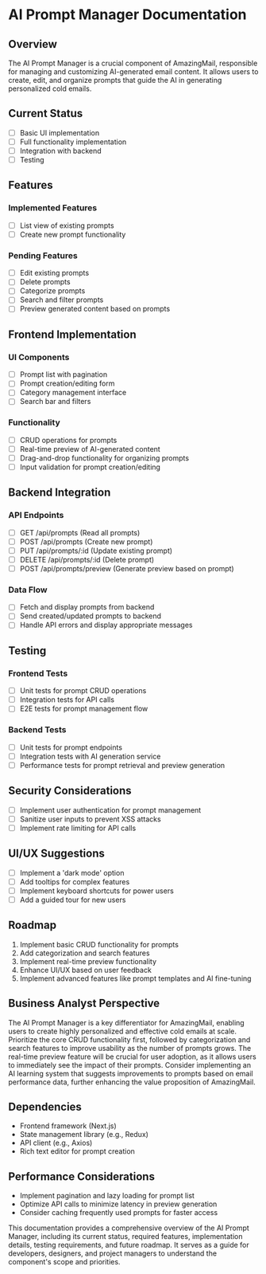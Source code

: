 # AI Prompt Manager Documentation

## Overview
The AI Prompt Manager is a crucial component of AmazingMail, responsible for managing and customizing AI-generated email content. It allows users to create, edit, and organize prompts that guide the AI in generating personalized cold emails.

## Current Status
- [ ] Basic UI implementation
- [ ] Full functionality implementation
- [ ] Integration with backend
- [ ] Testing

## Features

### Implemented Features
- [ ] List view of existing prompts
- [ ] Create new prompt functionality

### Pending Features
- [ ] Edit existing prompts
- [ ] Delete prompts
- [ ] Categorize prompts
- [ ] Search and filter prompts
- [ ] Preview generated content based on prompts

## Frontend Implementation

### UI Components
- [ ] Prompt list with pagination
- [ ] Prompt creation/editing form
- [ ] Category management interface
- [ ] Search bar and filters

### Functionality
- [ ] CRUD operations for prompts
- [ ] Real-time preview of AI-generated content
- [ ] Drag-and-drop functionality for organizing prompts
- [ ] Input validation for prompt creation/editing

## Backend Integration

### API Endpoints
- [ ] GET /api/prompts (Read all prompts)
- [ ] POST /api/prompts (Create new prompt)
- [ ] PUT /api/prompts/:id (Update existing prompt)
- [ ] DELETE /api/prompts/:id (Delete prompt)
- [ ] POST /api/prompts/preview (Generate preview based on prompt)

### Data Flow
- [ ] Fetch and display prompts from backend
- [ ] Send created/updated prompts to backend
- [ ] Handle API errors and display appropriate messages

## Testing

### Frontend Tests
- [ ] Unit tests for prompt CRUD operations
- [ ] Integration tests for API calls
- [ ] E2E tests for prompt management flow

### Backend Tests
- [ ] Unit tests for prompt endpoints
- [ ] Integration tests with AI generation service
- [ ] Performance tests for prompt retrieval and preview generation

## Security Considerations
- [ ] Implement user authentication for prompt management
- [ ] Sanitize user inputs to prevent XSS attacks
- [ ] Implement rate limiting for API calls

## UI/UX Suggestions
- [ ] Implement a 'dark mode' option
- [ ] Add tooltips for complex features
- [ ] Implement keyboard shortcuts for power users
- [ ] Add a guided tour for new users

## Roadmap
1. Implement basic CRUD functionality for prompts
2. Add categorization and search features
3. Implement real-time preview functionality
4. Enhance UI/UX based on user feedback
5. Implement advanced features like prompt templates and AI fine-tuning

## Business Analyst Perspective
The AI Prompt Manager is a key differentiator for AmazingMail, enabling users to create highly personalized and effective cold emails at scale. Prioritize the core CRUD functionality first, followed by categorization and search features to improve usability as the number of prompts grows. The real-time preview feature will be crucial for user adoption, as it allows users to immediately see the impact of their prompts. Consider implementing an AI learning system that suggests improvements to prompts based on email performance data, further enhancing the value proposition of AmazingMail.

## Dependencies
- Frontend framework (Next.js)
- State management library (e.g., Redux)
- API client (e.g., Axios)
- Rich text editor for prompt creation

## Performance Considerations
- Implement pagination and lazy loading for prompt list
- Optimize API calls to minimize latency in preview generation
- Consider caching frequently used prompts for faster access

This documentation provides a comprehensive overview of the AI Prompt Manager, including its current status, required features, implementation details, testing requirements, and future roadmap. It serves as a guide for developers, designers, and project managers to understand the component's scope and priorities.
